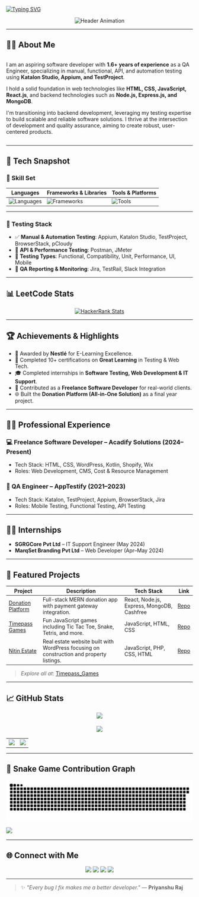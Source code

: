 [![Typing SVG](https://readme-typing-svg.demolab.com?font=Fira+Code&weight=500&size=28&pause=1000&color=38B2AC&center=true&vCenter=true&width=800&height=60&lines=Hi%2C+I'm+Priyanshu+Raj!;Aspiring+Software+Developer+%F0%9F%92%BB;QA+Engineer+%7C+Backend+Developer+%7C+Tech+Explorer)](https://git.io/typing-svg)


<div align="center">
  <img src="https://media0.giphy.com/media/v1.Y2lkPTc5MGI3NjExb2lxdjN1a2QxOGZ0em9sNHBpNTZ4cHl5N280N2t5c2gxZWJqam13NCZlcD12MV9pbnRlcm5hbF9naWZfYnlfaWQmY3Q9Zw/xUPGcEliCc7bETyfO8/giphy.gif" alt="Header Animation" width="100%" height="450" />
</div>

---

## 🧑‍💻 About Me

<div align="center" style="display: flex; flex-wrap: wrap; justify-content: center; align-items: center; gap: 20px; text-align: left;">

  <!-- GIF on the left -->
<!--  <div style="flex: 1 1 280px; max-width: 400px;">
    <img src="https://media.giphy.com/media/qgQUggAC3Pfv687qPC/giphy.gif" alt="Developer GIF" style="max-width: 100%; height: auto; border-radius: 12px;" />
  </div> 
  -->

  <!-- Text on the right -->
  <div style="flex: 1 1 300px; max-width: 600px;">
    <p>
      I am an aspiring software developer with <strong>1.6+ years of experience</strong> as a QA Engineer, specializing in manual, functional, API, and automation testing using <strong>Katalon Studio, Appium, and TestProject</strong>.
    </p>
    <p>
      I hold a solid foundation in web technologies like <strong>HTML, CSS, JavaScript, React.js</strong>, and backend technologies such as <strong>Node.js, Express.js, and MongoDB</strong>.
    </p>
    <p>
      I'm transitioning into backend development, leveraging my testing expertise to build scalable and reliable software solutions. I thrive at the intersection of development and quality assurance, aiming to create robust, user-centered products.
    </p>
  </div>

</div>

</div>



---

## 🚀 Tech Snapshot

### 🧰 Skill Set

| Languages | Frameworks & Libraries | Tools & Platforms |
|----------|------------------------|-------------------|
| ![Languages](https://skillicons.dev/icons?i=cpp,java,js,html,css,kotlin,sql) | ![Frameworks](https://skillicons.dev/icons?i=react,nodejs,express,tailwindcss,bootstrap) | ![Tools](https://skillicons.dev/icons?i=git,github,postman,vscode,mongodb,mysql,wordpress,shopify) |

---

### 🧪 Testing Stack

- ✅ **Manual & Automation Testing**: Appium, Katalon Studio, TestProject, BrowserStack, pCloudy
- 🔁 **API & Performance Testing**: Postman, JMeter
- 🧩 **Testing Types**: Functional, Compatibility, Unit, Performance, UI, Mobile
- 🔐 **QA Reporting & Monitoring**: Jira, TestRail, Slack Integration

---

## 📊 LeetCode Stats

<p align="center">
  <a href="https://www.hackerrank.com/priyanshubth6742">
    <img src="https://leetcard.jacoblin.cool/priyanshu845438?theme=dark" alt="HackerRank Stats">
  </a>
</p>

---

## 🏆 Achievements & Highlights

- 🥇 Awarded by **Nestlé** for E-Learning Excellence.
- 🥈 Completed 10+ certifications on **Great Learning** in Testing & Web Tech.
- 🎓 Completed internships in **Software Testing, Web Development & IT Support**.
- 💼 Contributed as a **Freelance Software Developer** for real-world clients.
- 🌐 Built the **Donation Platform (All-in-One Solution)** as a final year project.

---

## 👨‍💼 Professional Experience

### 💻 Freelance Software Developer – Acadify Solutions (2024–Present)
- Tech Stack: HTML, CSS, WordPress, Kotlin, Shopify, Wix
- Roles: Web Development, CMS, Cost & Resource Management

### 🧪 QA Engineer – AppTestify (2021–2023)
- Tech Stack: Katalon, TestProject, Appium, BrowserStack, Jira
- Roles: Mobile Testing, Functional Testing, API Testing

---

## 👨‍🎓 Internships

- **SGRGCore Pvt Ltd** – IT Support Engineer (May 2024)
- **MarqSet Branding Pvt Ltd** – Web Developer (Apr–May 2024)

---

## 🚀 Featured Projects

| Project | Description | Tech Stack | Link |
| --- | --- | --- | --- |
| [Donation Platform](https://github.com/Priyanshu845438/donation-platform) | Full-stack MERN donation app with payment gateway integration. | React, Node.js, Express, MongoDB, Cashfree | [Repo](https://github.com/Priyanshu845438/donation-platform) |
| [Timepass Games](https://github.com/Priyanshu845438/timepass_games) | Fun JavaScript games including Tic Tac Toe, Snake, Tetris, and more. | JavaScript, HTML, CSS | [Repo](https://github.com/Priyanshu845438/timepass_games) |
| [Nitin Estate](https://github.com/Priyanshu845438/Nitin-Estate) | Real estate website built with WordPress focusing on construction and property listings. | JavaScript, PHP, CSS, HTML | [Repo](https://github.com/Priyanshu845438/Nitin-Estate) |

> _Explore all at_: [Timepass_Games](https://github.com/Priyanshu845438?tab=repositories&q=Timepass_Games)

---

## 📈 GitHub Stats

<div align="center">
  <img src="https://github-readme-streak-stats.herokuapp.com?user=Priyanshu845438&theme=vue-dark&date_format=M%20j%5B%2C%20Y%5D&ring=64D3B2&fire=64D3B2" />
  <br><br>
  <img src="https://github-profile-summary-cards.vercel.app/api/cards/profile-details?username=Priyanshu845438&theme=github_dark" />
</div>

<table align="center">
  <tr>
    <td>
      <img src="https://github-readme-stats.vercel.app/api?username=Priyanshu845438&show_icons=true&theme=tokyonight&count_private=true&border_radius=12" />
    </td>
    <td>
      <img src="https://github-readme-stats.vercel.app/api/top-langs/?username=Priyanshu845438&layout=compact&theme=tokyonight&border_radius=12" />
    </td>
  </tr>
</table>

---

## 🐍 Snake Game Contribution Graph

![Snake animation](https://github.com/Akarshjha03/Akarshjha03/blob/output/github-snake-dark.svg)

<img src="https://user-images.githubusercontent.com/74038190/212284100-561aa473-3905-4a80-b561-0d28506553ee.gif" width="full">

---

## 🌐 Connect with Me

<p align="center">
  <a href="https://www.linkedin.com/in/priyanshu-raj-b0b589203/"><img src="https://skillicons.dev/icons?i=linkedin" /></a>
  <a href="https://stackoverflow.com/users/24104664/priyanshu-raj"><img src="https://skillicons.dev/icons?i=stackoverflow" /></a>
  <a href="mailto:priyanshubth6742@gmail.com"><img src="https://skillicons.dev/icons?i=gmail" /></a>
  <a href="https://github.com/Priyanshu845438"><img src="https://skillicons.dev/icons?i=github" /></a>
</p>

---

> ✨ _"Every bug I fix makes me a better developer."_ — **Priyanshu Raj**
